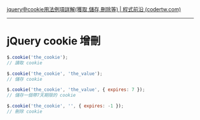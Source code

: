 [jquery中cookie用法例項詳解(獲取,儲存,刪除等) | 程式前沿 (codertw.com)](https://codertw.com/%E5%89%8D%E7%AB%AF%E9%96%8B%E7%99%BC/271228/)

---

# jQuery cookie 增刪
```js
$.cookie('the_cookie'); 
// 讀取 cookie 

$.cookie('the_cookie', 'the_value'); 
// 儲存 cookie 

$.cookie('the_cookie', 'the_value', { expires: 7 }); 
// 儲存一個帶7天期限的 cookie 

$.cookie('the_cookie', '', { expires: -1 }); 
// 刪除 cookie
```
